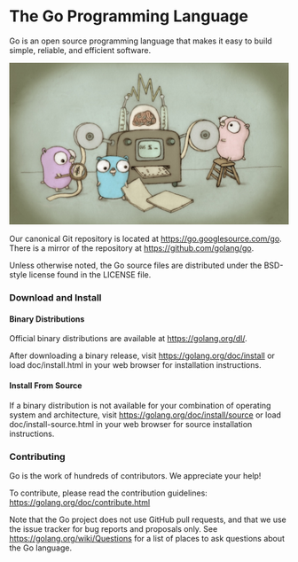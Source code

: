 # The Go Programming Language

Go is an open source programming language that makes it easy to build simple,
reliable, and efficient software.

![Gopher image](doc/gopher/fiveyears.jpg)

Our canonical Git repository is located at https://go.googlesource.com/go.
There is a mirror of the repository at https://github.com/golang/go.

Unless otherwise noted, the Go source files are distributed under the
BSD-style license found in the LICENSE file.

### Download and Install

#### Binary Distributions

Official binary distributions are available at https://golang.org/dl/.

After downloading a binary release, visit https://golang.org/doc/install
or load doc/install.html in your web browser for installation
instructions.

#### Install From Source

If a binary distribution is not available for your combination of
operating system and architecture, visit
https://golang.org/doc/install/source or load doc/install-source.html
in your web browser for source installation instructions.

### Contributing

Go is the work of hundreds of contributors. We appreciate your help!

To contribute, please read the contribution guidelines:
	https://golang.org/doc/contribute.html

Note that the Go project does not use GitHub pull requests, and that
we use the issue tracker for bug reports and proposals only. See
https://golang.org/wiki/Questions for a list of places to ask
questions about the Go language.
